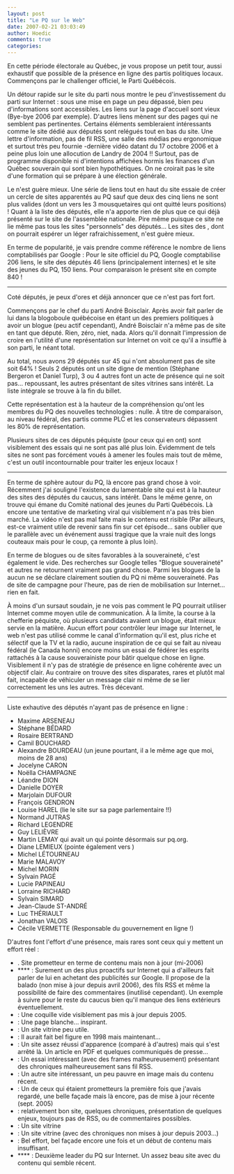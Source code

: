```yaml
---
layout: post
title: "Le PQ sur le Web"
date: 2007-02-21 03:03:49
author: Hoedic
comments: true
categories: 
---
```



En cette période électorale au Québec, je vous propose un petit tour, aussi exhaustif que possible de la présence en ligne des partis politiques locaux. Commençons par le challenger officiel, le Parti Québécois.

Un détour rapide sur le site  du parti nous montre le peu d'investissement du parti sur Internet : sous une mise en page un peu dépassé, bien peu d'informations sont accessibles. Les liens sur la page d'accueil sont vieux (Bye-bye 2006 par exemple). D'autres liens mènent sur des pages qui ne semblent pas pertinentes. Certains éléments sembleraient intéressants comme le site dédié aux députés sont relégués tout en bas du site. Une lettre d'information, pas de fil RSS, une salle des médias peu ergonomique et surtout très peu fournie -dernière vidéo datant du 17 octobre 2006 et à peine plus loin une allocution de Landry de 2004 !! Surtout, pas de programme disponible ni d'intentions affichées hormis les finances d'un Québec souverain qui sont bien hypothétiques. On ne croirait pas le site d'une formation qui se prépare à une élection générale.

Le  n'est guère mieux. Une série de liens tout en haut du site essaie de créer un cercle de sites apparentés au PQ sauf que deux des cinq liens ne sont plus valides (dont un vers les 3 mousquetaires qui ont quitté leurs positions) ! Quant à la liste des députés, elle n'a apporte rien de plus que ce qui déjà présenté sur le site de l'assemblée nationale. Pire même puisque ce site ne lie même pas tous les sites "personnels" des députés... Les sites des , dont on pourrait espérer un léger rafraichissement, n'est guère mieux.

En terme de popularité, je vais prendre comme référence le nombre de liens comptabilisés par Google : Pour le site officiel du PQ, Google comptabilise 206 liens, le site des députés 46 liens (principalement internes) et le site des jeunes du PQ, 150 liens. Pour comparaison le présent site en compte 840 !

***

Coté députés, je peux d'ores et déjà annoncer que ce n'est pas fort fort. 

Commençons par le chef du parti André Boisclair. Après avoir fait parler de lui dans la blogoboule québécoise en étant un des premiers politiques à avoir un blogue (peu actif cependant), André Boisclair n'a même pas de site en tant que député. Rien, zéro, niet, nada. Alors qu'il donnait l'impression de croire en l'utilité d'une représentation sur Internet on voit ce qu'il a insufflé à son parti, le néant total.

Au total, nous avons 29 députés sur 45 qui n'ont absolument pas de site soit 64% ! Seuls 2 députés ont un site digne de mention (Stéphane Bergeron et Daniel Turp), 3 ou 4 autres font un acte de présence qui ne soit pas... repoussant, les autres présentant de sites vitrines sans intérêt. La liste intégrale se trouve à la fin du billet.

Cette représentation est à la hauteur de la compréhension qu'ont les membres du PQ des nouvelles technologies : nulle. À titre de comparaison, au niveau fédéral, des partis comme PLC et les conservateurs dépassent les 80% de représentation.

Plusieurs sites de ces députés péquiste (pour ceux qui en ont) sont visiblement des essais qui ne sont pas allé plus loin. Évidemment de tels sites ne sont pas forcément voués à amener les foules mais tout de même, c'est un outil incontournable pour traiter les enjeux locaux !

***

En terme de sphère autour du PQ, là encore pas grand chose à voir. Récemment j'ai souligné l'existence du lamentable site  qui est à la hauteur des sites des députés du caucus, sans intérêt. Dans le même genre, on trouve  qui émane du Comité national des jeunes du Parti Québécois. Là encore une tentative de marketing viral qui visiblement n'a pas très bien marché. La vidéo n'est pas mal faite mais le contenu est risible (Par ailleurs, est-ce vraiment utile de revenir sans fin sur cet épisode... sans oublier que le parallèle avec un événement aussi tragique que la vraie nuit des longs couteaux mais pour le coup, ça remonte à plus loin).

En terme de blogues ou de sites favorables à la souveraineté, c'est également le vide. Des recherches sur Google telles "Blogue souveraineté" et autres ne retournent vraiment pas grand chose. Parmi les blogues de la  aucun ne se déclare clairement soutien du PQ ni même souveraineté. Pas de site de campagne pour l'heure, pas de rien de mobilisation sur Internet... rien en fait.

À moins d'un sursaut soudain, je ne vois pas comment le PQ pourrait utiliser Internet comme moyen utile de communication. À la limite, la course à la chefferie péquiste, où plusieurs candidats avaient un blogue, était mieux servie en la matière. Aucun effort pour contrôler leur image sur Internet, le web n'est pas utilisé comme le canal d'information qu'il est, plus riche et sélectif que la TV et la radio, aucune inspiration de ce qui se fait au niveau fédéral (le Canada honni) encore moins un essai de fédérer les esprits rattachés à la cause souverainiste pour bâtir quelque chose en ligne. Visiblement il n'y pas de stratégie de présence en ligne cohérente avec un objectif clair. Au contraire on trouve des sites disparates, rares et plutôt mal fait, incapable de véhiculer un message clair ni même de se lier correctement les uns les autres. Très décevant. 

***

Liste exhautive des députés n'ayant pas de présence en ligne :
-  Maxime ARSENEAU
-  Stéphane BÉDARD
-  Rosaire BERTRAND
-  Camil BOUCHARD
-  Alexandre BOURDEAU (un jeune pourtant, il a le même age que moi, moins de 28 ans)
-  Jocelyne CARON
-  Noëlla CHAMPAGNE
-  Léandre DION
-  Danielle DOYER
-  Marjolain DUFOUR
-  François GENDRON
-  Louise HAREL (lie le site  sur sa page parlementaire !!)
-  Normand JUTRAS
-  Richard LEGENDRE
-  Guy LELIÈVRE
-  Martin LEMAY qui avait un  qui pointe désormais sur pq.org.
-  Diane LEMIEUX (pointe également vers )
-  Michel LÉTOURNEAU
-  Marie MALAVOY
-  Michel MORIN
-  Sylvain PAGÉ
-  Lucie PAPINEAU
-  Lorraine RICHARD
-  Sylvain SIMARD
-  Jean-Claude ST-ANDRÉ
-  Luc THÉRIAULT
-  Jonathan VALOIS
-  Cécile VERMETTE (Responsable du gouvernement en ligne !)

D'autres font l'effort d'une présence, mais rares sont ceux qui y mettent un effort réel :
-  . Site prometteur en terme de contenu mais non à jour (mi-2006)
-  **** : Surement un des plus proactifs sur Internet qui a d'ailleurs fait parler de lui en achetant des publicités sur Google. Il propose de la balado (non mise à jour depuis avril 2006), des fils RSS et même la possibilité de faire des commentaires (inutilisé cependant). Un exemple à suivre pour le reste du caucus bien qu'il manque des liens extérieurs éventuellement.
-   : Une coquille vide visiblement pas mis à jour depuis 2005.
-   : Une page blanche... inspirant.
-   : Un site vitrine peu utile.
-   : Il aurait fait bel figure en 1998 mais maintenant...
-   :  Un site assez réussi d'apparence (comparé à d'autres) mais qui s'est arrêté là. Un article en PDF et quelques communiqués de presse...
-   : Un essai intéressant (avec des frames malheureusement) présentant des chroniques malheureusement sans fil RSS.
-   : Un autre site intéressant, un peu pauvre en image mais du contenu récent.
-   : Un de ceux qui étaient prometteurs la première fois que j'avais regardé, une belle façade mais là encore, pas de mise à jour récente (sept. 2005)
-   : relativement bon site, quelques chroniques, présentation de quelques enjeux, toujours pas de RSS, ou de commentaires possibles.
-   : Un site vitrine
-   : Un site vitrine (avec des chroniques non mises à jour depuis 2003...)
-   : Bel effort, bel façade encore une fois et un début de contenu mais insuffisant.
-  **** : Deuxième leader du PQ sur Internet. Un assez beau site avec du contenu qui semble récent.